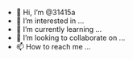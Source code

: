 - 👋 Hi, I’m @31415a
- 👀 I’m interested in ...
- 🌱 I’m currently learning ...
- 💞️ I’m looking to collaborate on ...
- 📫 How to reach me ...

<!---
31415a/31415a is a ✨ special ✨ repository because its `README.md` (this file) appears on your GitHub profile.
You can click the Preview link to take a look at your changes.
--->
